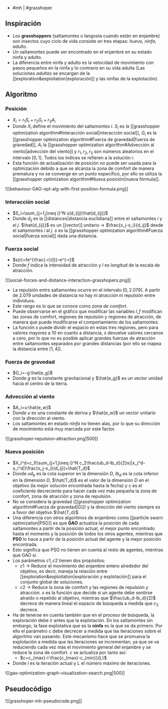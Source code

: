 - #mh | #grasshoper

## Inspiración
- Los **grasshoppers** (saltamontes o langosta cuando están en enjambre) son insectos cuyo ciclo de vida consiste en tres etapas: *huevo, ninfa, adulto*.
- Un saltamontes puede ser encontrado en el enjambre en su estado ninfa y adulto.
- La diferencia entre ninfa y adulto es la velocidad de movimiento con pasos pequeños en la ninfa y lo contrario en su vida adulta (Las soluciones *adultas* se encargan de la [[exploration&exploitation|exploración]] y las ninfas de la explotación).

## Algoritmo
### Posición
- $X_i=r_1S_i+r_2G_i+r_3A_i$
- Donde $X_i$ define el movimiento del saltamontes $i$. $S_i$ es la [[grasshopper optimization algorithm#Interacción social|interacción social]], $G_i$ es la [[grasshopper optimization algorithm#Fuerza de gravedad|fuerza de gravedad]], $A_i$ la [[grasshopper optimization algorithm#Advección al viento|advección del viento]] y $r_1, r_2, r_3$ son números aleatorios en el intervalo $[0,1]$. Todos los índices se refieren a la solución $i$.
- Esta función de actualización de posición no puede ser usada para la optimización debido a que se alcanza la zona de comfort de manera prematura y no se converge en un punto específico, por ello se utiliza la [[grasshopper optimization algorithm#Nueva posición|nueva fórmula]].

![[behaviour-GAO-opt-alg-with-first-position-formula.png]]

### Interacción social
- $S_i=\sum_{j=1,j\neq i}^N s(d_{ij})\hat{d_{ij}}$
- Donde $d_{ij}$ es la [[distances|distancia euclidiana]] entre el saltamontes $i$ y el $j$. $\hat{d_{ij}}$ es un [[vector]] unitario -> $\frac{x_j-x_i}{d_ij}$ desde el saltamontes $i$ al $j$.  $s$ es la [[grasshopper optimization algorithm#Fuerza social|fuerza social]] dada una distancia.

### Fuerza social
- $s(r)=fe^{\frac{-r}{l}}-e^{-r}$
- Donde $f$ indica la intensidad de atracción y $l$ es longitud de la escala de atracción.

![[social-forces-and-distance-interaction-grasshopers.png]]

- La repulsión entre saltamontes ocurre en el intervalo $[0,2.079]$. A partir de $2.079$ unidades de distancia no hay ni atracción ni repulsión entre individuos.
- Este rango es lo que se conoce como *zona de comfort*.
- Puede observarse en el gráfico que modificar las variables $l, f$ modifican las zonas de comfort, regiones de repulsión y regiones de atracción, de manera que puede modificarse el comportamiento de los saltamontes.
- La función $s$ puede dividir el espacio en estas tres regiones, pero para valores mayores a $10$ en cuanto a distancia, $s$ devuelve valores cercanos a cero, por lo que no es posible aplicar grandes fuerzas de atracción entre saltamontes separados por grandes distancias (por ello se mapea la distancia entre $[1,4]$).
### Fuerza de gravedad
- $G_i=-g·\hat{e_g}$
- Donde $g$ es la constante gravitacional y $\hat{e_g}$ es un vector unidad hacia el centro de la tierra.

### Advección al viento
- $A_i=u·\hat{e_w}$
- Donde $u$ es una constante de deriva y $\hat{e_w}$ un vector unitario con la dirección al viento.
- Los saltamontes en estado *ninfa* no tienen alas, por lo que su dirección de movimiento está muy marcada por este factor.

![[grasshoper-repulsion-attraction.png|500]]

### Nueva posición
- $X_i^d=c_1(\sum_{j=1,j\neq i}^N c_2\frac{ub_d-lb_d}{2}s(|x_j^d-x_i^d|)\frac{x_j-x_i}{d_ij})+\hat{T_d}$ 
- Donde $ud_b$ es la cota superior en la dimensión $D$, $lb_d$ es la cota inferior en la dimensión $D$, $\hat{T_d}$ es el valor de la dimensión $D$ en el objetivo (la mejor solución encontrada hasta la fecha) y $c$ es el coeficiente decreciente para hacer cada vez más pequeña la zona de comfort, zona de atracción y zona de repulsión.
- No se considera la gravedad ([[grasshopper optimization algorithm#Fuerza de gravedad|G]]) y la dirección del viento siempre es a favor del objetivo $\hat{T_d}$.
- Una diferencia con otros algoritmos de enjambres como [[particle swarn optimization|PSO]] es que **GAO** actualiza la posición de cada saltamontes a partir de la posición actual, el mejor punto encontrado hasta el momento y la posición de todos los otros agentes, mientras que **PSO** lo hace a partir de la posición actual del agente y la mejor posición encontrada.
- Esto significa que PSO no tienen en cuenta al resto de agentes, mientras que GAO sí.
- Los parámetros $c1, c2$ tienen dos propósitos:
	- $c1$ -> Reduce el movimiento del enjambre entero alrededor del objetivo, es decir, maneja la relación entre [[exploration&exploitation|exploración y explotación]] para el conjunto global de soluciones.
	- $c2$ -> Reduce la zona de comfort y las regiones de repulsión y atracción. $s$ es la función que decide si un agente debe sentirse atraído o repelido al objetivo, mientras que $\frac{ub_d-lb_d}{2}$ decrece de manera lineal el espacio de búsqueda a medida que $c_2$ decrece.
- Ha de tenerse en cuenta también que en el proceso de búsqueda, la exploración debe ir antes que la explotación. En los saltamontes sin embargo, la fase explotativa que es la **ninfa** es la que se da primero. Por ello el parámetro $c$ debe decrecer a medida que las iteraciones sobre el algoritmo van pasando. Este mecanismo hace que se promueva la explotación a medida que las iteraciones se incrementan, ya que se va reduciendo cada vez más el movimiento general del enjambre y se reduce la zona de comfort. $c$ se actualiza por tanto así:
	- $c=c_{max}-l·\frac{c_{max}-c_{min}}{L}$
- Donde $l$ es la iteración actual y $L$ el número máximo de iteraciones.

![[gao-optimization-graph-visualization-search.png|500]]

## Pseudocódigo

![[grasshoper-mh-pseudocode.png]]